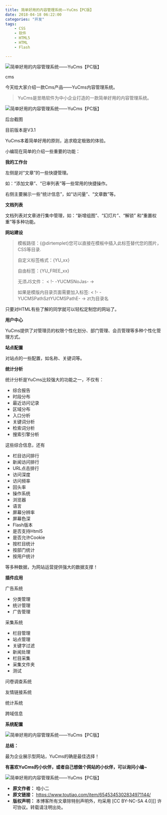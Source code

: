 ```yaml
---
title: 简单好用的内容管理系统——YuCms【PC版】
date: 2018-04-18 06:22:00
categories: "开发"
tags:
	- CSS
	- 软件
	- HTML5
	- HTML
	- Flash

---
```


![简单好用的内容管理系统——YuCms【PC版】][YuCms_PC]

cms

今天给大家介绍一款Cms产品——YuCms内容管理系统。

> YuCms是昱皓软件为中小企业打造的一款简单好用的内容管理系统。

![简单好用的内容管理系统——YuCms【PC版】][YuCms_PC 1]

后台截图

目前版本是V3.1


YuCms本着简单好用的原则，追求稳定极致的体验。

小编现在简单的介绍一些重要的功能：

**我的工作台**


左侧是对“文章”的一些快捷管理。

如：“添加文章”、“已审列表”等一些常用的快捷操作。

右侧主要展示一些“统计信息”，如“访问量”、“文章数”等。


**文档列表**


文档列表对文章进行集中管理，如：“新增组图”、“幻灯片”、“解锁” 和“重置权重”等多种功能。

**网站建设**


> 模板路径：\{@dirtemplet\}您可以直接在模板中插入此标签替代您的图片，CSS等目录.
> 
> 自定义标签格式：\{YU\_xx\}
> 
> 自由标签：\{YU\_FREE\_xx\}
> 
> 无须JS文件： < !- -YUCMSNoJas- ->
> 
> 如果是模版内目录页面需要加入标签: < !- -YUCMSPathS$zt$YUCMSPathE- -> zt为目录名

只要对HTML有些了解的同学就可以轻松定制您的网站了。

**用户中心**


YuCms提供了对管理员的权限个性化划分、部门管理、会员管理等多种个性化管理方式。

**站点配置**


对站点的一些配置，如名称、关键词等。

**统计分析**

统计分析是YuCms比较强大的功能之一，不仅有：

 *  综合报告
 *  时段分布
 *  最近访问记录
 *  区域分布
 *  入口分析
 *  关键词分析
 *  检索词分析
 *  搜索引擎分析

这些综合信息，还有


 *  栏目访问排行
 *  新闻访问排行
 *  URL点击排行
 *  访问深度
 *  访问频率
 *  回头率
 *  操作系统
 *  浏览器
 *  语言
 *  屏幕分辨率
 *  屏幕色深
 *  Flash版本
 *  是否支持Html5
 *  是否允许Cookie
 *  按栏目统计
 *  按部门统计
 *  按用户统计

等多种数据，为网站运营提供强大的数据支撑！

**插件应用**


广告系统


 *  分类管理
 *  统计管理
 *  广告管理

采集系统


 *  栏目管理
 *  站点管理
 *  关键字过滤
 *  新闻处理
 *  栏目采集
 *  采集文件夹
 *  测试

问卷调查系统

友情链接系统


统计系统


跨域信息


**系统配置**


![简单好用的内容管理系统——YuCms【PC版】][YuCms_PC 2]


**总结：**

最为企业展示型网站，YuCms的确是最佳选择！


 **有喜欢YuCms的小伙伴，或者自己想做个网站的小伙伴，可以询问小编~**

![简单好用的内容管理系统——YuCms【PC版】][YuCms_PC 3]


[YuCms_PC]: /pro/os/crawler/ZMYM-U3MF-YY7N.jpg
[YuCms_PC 1]: http://p1.pstatp.com/large/pgc-image/15239509734641fb8ac891f
[YuCms_PC 2]: http://p3.pstatp.com/large/pgc-image/152395226080148ba352364
[YuCms_PC 3]: http://p1.pstatp.com/large/pgc-image/1523956919148b0e11134ba
 *  **原文作者：** 咱小二
 *  **原文链接：** https://www.toutiao.com/item/6545345302834971144/
 *  **版权声明：** 本博客所有文章除特别声明外，均采用 [CC BY-NC-SA 4.0][] 许可协议。转载请注明出处。